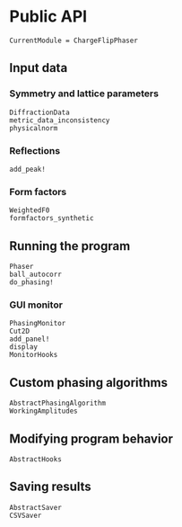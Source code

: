 # Public API

```@meta
CurrentModule = ChargeFlipPhaser
```

## Input data
### Symmetry and lattice parameters
```@docs
DiffractionData
metric_data_inconsistency
physicalnorm
```
### Reflections
```@docs
add_peak!
```
### Form factors
```@docs
WeightedF0
formfactors_synthetic
```

## Running the program
```@docs
Phaser
ball_autocorr
do_phasing!
```

### GUI monitor
```@docs
PhasingMonitor 
Cut2D 
add_panel!
display
MonitorHooks
```

## Custom phasing algorithms
```@docs
AbstractPhasingAlgorithm
WorkingAmplitudes
```

## Modifying program behavior
```@docs
AbstractHooks
```

## Saving results
```@docs
AbstractSaver
CSVSaver
```

